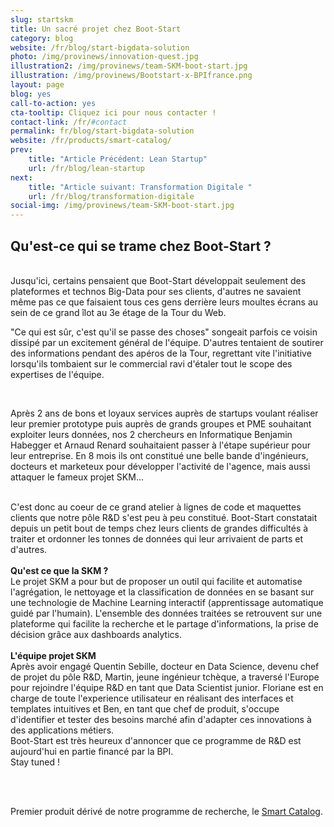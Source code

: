 ```yaml
---
slug: startskm
title: Un sacré projet chez Boot-Start
category: blog
website: /fr/blog/start-bigdata-solution
photo: /img/provinews/innovation-quest.jpg
illustration2: /img/provinews/team-SKM-boot-start.jpg
illustration: /img/provinews/Bootstart-x-BPIfrance.png
layout: page
blog: yes
call-to-action: yes
cta-tooltip: Cliquez ici pour nous contacter !
contact-link: /fr/#contact
permalink: fr/blog/start-bigdata-solution
website: /fr/products/smart-catalog/
prev:
    title: "Article Précédent: Lean Startup"
    url: /fr/blog/lean-startup
next:
    title: "Article suivant: Transformation Digitale "
    url: /fr/blog/transformation-digitale
social-img: /img/provinews/team-SKM-boot-start.jpg
---
```


<h2> Qu'est-ce qui se trame chez Boot-Start ? </h2>
<br>
Jusqu'ici, certains pensaient que Boot-Start développait seulement des plateformes et technos Big-Data pour ses clients, d'autres ne savaient même pas ce que faisaient tous ces gens derrière leurs moultes écrans au sein de ce grand îlot au 3e étage de la Tour du Web.

"Ce qui est sûr, c'est qu'il se passe des choses" songeait parfois ce voisin dissipé par un excitement général de l'équipe. D'autres tentaient de soutirer des informations pendant des apéros de la Tour, regrettant vite l'initiative lorsqu'ils tombaient sur le commercial ravi d'étaler tout le scope des expertises de l'équipe.

<br>

Après 2 ans de bons et loyaux services auprès de startups voulant réaliser leur premier prototype puis auprès de grands groupes et PME souhaitant exploiter leurs données, nos 2 chercheurs en Informatique Benjamin Habegger et Arnaud Renard souhaitaient passer à l'étape supérieur pour leur entreprise. En 8 mois ils ont constitué une belle bande d'ingénieurs, docteurs et marketeux pour développer l'activité de l'agence, mais aussi attaquer le fameux projet SKM... <br> <br>

C'est donc au coeur de ce grand atelier à lignes de code et maquettes clients que notre pôle R&D s'est peu à peu constitué. Boot-Start constatait depuis un petit bout de temps chez leurs clients de grandes difficultés à traiter et ordonner les tonnes de données qui leur arrivaient de parts et d'autres.
<br> <br>
<b> Qu'est ce que la SKM ? </b>
<br>
Le projet SKM a pour but de proposer un outil qui facilite et automatise l'agrégation, le nettoyage et la classification de données en se basant sur une technologie de Machine Learning interactif (apprentissage automatique guidé par l'humain). L'ensemble des données traitées se retrouvent sur une plateforme qui facilite la recherche et le partage d'informations, la prise de décision grâce aux dashboards analytics.
<br> <br> <b> L'équipe projet SKM </b> <br> Après avoir engagé Quentin Sebille, docteur en Data Science, devenu chef de projet du pôle R&D, Martin, jeune ingénieur tchèque, a traversé l'Europe pour rejoindre l'équipe R&D en tant que Data Scientist junior. Floriane est en charge de toute l'experience utilisateur en réalisant des interfaces et templates intuitives et Ben, en tant que chef de produit, s'occupe d'identifier et tester des besoins marché afin d'adapter ces innovations à des applications métiers.
<br>
Boot-Start est très heureux d'annoncer que ce programme de R&D est aujourd'hui en partie financé par la BPI.
<br>
Stay tuned !

<br> <br>

Premier produit dérivé de notre programme de recherche, le [Smart Catalog]({{page.website}}).